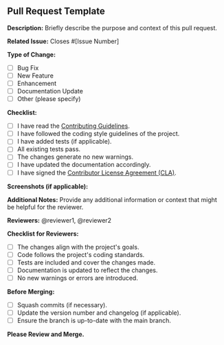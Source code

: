 ## Pull Request Template
 
**Description:**
Briefly describe the purpose and context of this pull request.

**Related Issue:**
Closes #[Issue Number]

**Type of Change:**
- [ ] Bug Fix
- [ ] New Feature
- [ ] Enhancement
- [ ] Documentation Update
- [ ] Other (please specify)

**Checklist:**
- [ ] I have read the [Contributing Guidelines](contribution.md).
- [ ] I have followed the coding style guidelines of the project.
- [ ] I have added tests (if applicable).
- [ ] All existing tests pass.
- [ ] The changes generate no new warnings.
- [ ] I have updated the documentation accordingly.
- [ ] I have signed the [Contributor License Agreement (CLA)](https://cla-assistant.io/your-repo-url).

**Screenshots (if applicable):**

**Additional Notes:**
Provide any additional information or context that might be helpful for the reviewer.

**Reviewers:**
@reviewer1, @reviewer2

**Checklist for Reviewers:**
- [ ] The changes align with the project's goals.
- [ ] Code follows the project's coding standards.
- [ ] Tests are included and cover the changes made.
- [ ] Documentation is updated to reflect the changes.
- [ ] No new warnings or errors are introduced.

**Before Merging:**
- [ ] Squash commits (if necessary).
- [ ] Update the version number and changelog (if applicable).
- [ ] Ensure the branch is up-to-date with the main branch.

**Please Review and Merge.**
